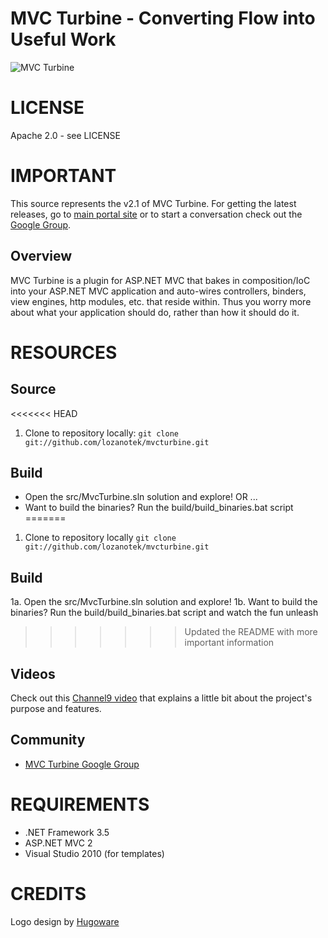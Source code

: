 MVC Turbine - Converting Flow into Useful Work
===========
![MVC Turbine](http://download.codeplex.com/Project/Download/FileDownload.aspx?ProjectName=mvcturbine&DownloadId=128771 "MVC Turbine")

# LICENSE
Apache 2.0 - see LICENSE

# IMPORTANT
This source represents the v2.1 of MVC Turbine.  For getting the latest releases, go to [main portal site](http://turbineproject.com) or to start a conversation check out the [Google Group](http://groups.google.com/group/mvcturbine).

## Overview
MVC Turbine is a plugin for ASP.NET MVC that bakes in composition/IoC into your ASP.NET MVC application and auto-wires controllers, binders, view engines, http modules, etc. that reside within. Thus you worry more about what your application should do, rather than how it should do it.

# RESOURCES
## Source
<<<<<<< HEAD
1. Clone to repository locally: `git clone git://github.com/lozanotek/mvcturbine.git`

## Build
* Open the src/MvcTurbine.sln solution and explore! OR ...
* Want to build the binaries? Run the build/build_binaries.bat script
=======
1. Clone to repository locally
 `git clone git://github.com/lozanotek/mvcturbine.git`

## Build
1a. Open the src/MvcTurbine.sln solution and explore!
1b. Want to build the binaries? Run the build/build_binaries.bat script and watch the fun unleash
>>>>>>> Updated the README with more important information

## Videos
Check out this [Channel9 video](http://channel9.msdn.com/posts/jongalloway/Jon-Takes-Five-with-Javier-Lozano-on-MVC-Turbine) that explains a little bit about the project's purpose and features.


## Community
* [MVC Turbine Google Group](http://groups.google.com/group/mvcturbine)


# REQUIREMENTS
* .NET Framework 3.5
* ASP.NET MVC 2
* Visual Studio 2010 (for templates)

# CREDITS
Logo design by [Hugoware](http://hugoware.net "Hugoware")

